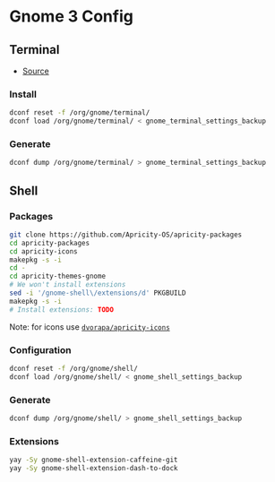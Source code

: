 # Gnome 3 Config

## Terminal

* [Source](https://askubuntu.com/questions/967517/backup-gnome-terminal/967535)

### Install

```bash
dconf reset -f /org/gnome/terminal/
dconf load /org/gnome/terminal/ < gnome_terminal_settings_backup
```

### Generate

```bash
dconf dump /org/gnome/terminal/ > gnome_terminal_settings_backup
```

## Shell

### Packages

```bash
git clone https://github.com/Apricity-OS/apricity-packages
cd apricity-packages
cd apricity-icons
makepkg -s -i
cd -
cd apricity-themes-gnome
# We won't install extensions
sed -i '/gnome-shell\/extensions/d' PKGBUILD
makepkg -s -i
# Install extensions: TODO
```

Note: for icons use [`dvorapa/apricity-icons`](https://github.com/dvorapa/apricity-icons)

### Configuration

```bash
dconf reset -f /org/gnome/shell/
dconf load /org/gnome/shell/ < gnome_shell_settings_backup
```

### Generate

```bash
dconf dump /org/gnome/shell/ > gnome_shell_settings_backup
```

### Extensions

```bash
yay -Sy gnome-shell-extension-caffeine-git
yay -Sy gnome-shell-extension-dash-to-dock
```
